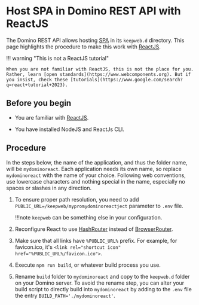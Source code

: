 # Host SPA in Domino REST API with ReactJS
<!--# ReactJS-->

The Domino REST API allows hosting [SPA](https://en.wikipedia.org/wiki/Single-page_application) in its `keepweb.d` directory. This page highlights the procedure to make this work with [ReactJS](https://react.dev).

!!! warning "This is not a ReactJS tutorial"

    When you are not familiar with ReactJS, this is not the place for you. Rather, learn [open standards](https://www.webcomponents.org). But if you insist, check these [tutorials](https://www.google.com/search?q=react+tutorial+2023).

## Before you begin

- You are familiar with [ReactJS](https://react.dev).

- You have installed NodeJS and ReactJs CLI.

## Procedure

In the steps below, the name of the application, and thus the folder name, will be `mydominoreact`. Each application needs its own name, so replace `mydominoreact` with the name of your choice. Following web conventions, use lowercase characters and nothing special in the name, especially no spaces or slashes in any direction.

1. To ensure proper path resolution, you need to add `PUBLIC_URL=/keepweb/mypromydominoreactject` parameter to `.env` file.

    !!!note
        `keepweb` can be something else in your configuration.
        
2. Reconfigure React to use [HashRouter](https://reactrouter.com/en/main/router-components/hash-router) instead of [BrowserRouter](https://reactrouter.com/en/main/router-components/browser-router).

3. Make sure that all links have `%PUBLIC_URL%` prefix. For example, for favicon.ico, it's `<link rel="shortcut icon" href="%PUBLIC_URL%/favicon.ico">`.
4. Execute `npm run build`, or whatever build process you use.
5. Rename `build` folder to `mydominoreact` and copy to the `keepweb.d` folder on your Domino server. To avoid the rename step, you can alter your build script to directly build into `mydominoreact` by adding to the `.env` file the entry `BUILD_PATH='./mydominoreact'`.

<!--## Let's connect

"feedback.md"-->
